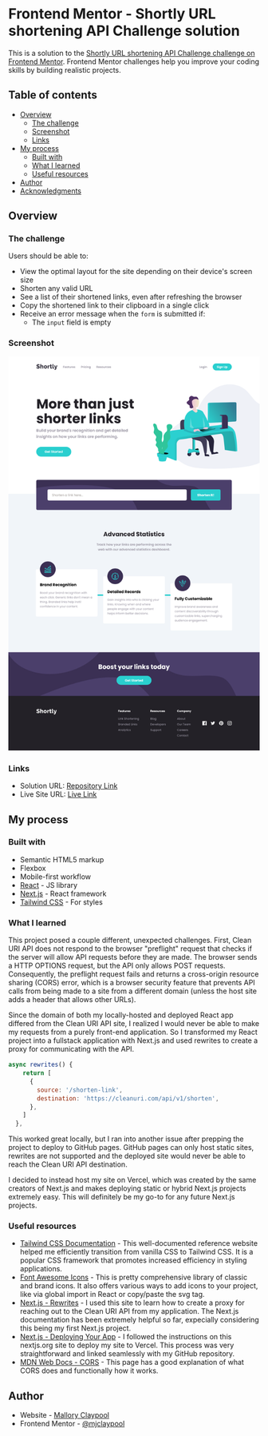 # Frontend Mentor - Shortly URL shortening API Challenge solution

This is a solution to the [Shortly URL shortening API Challenge challenge on Frontend Mentor](https://www.frontendmentor.io/challenges/url-shortening-api-landing-page-2ce3ob-G). Frontend Mentor challenges help you improve your coding skills by building realistic projects.

## Table of contents

- [Overview](#overview)
  - [The challenge](#the-challenge)
  - [Screenshot](#screenshot)
  - [Links](#links)
- [My process](#my-process)
  - [Built with](#built-with)
  - [What I learned](#what-I-learned)
  - [Useful resources](#useful-resources)
- [Author](#author)
- [Acknowledgments](#acknowledgments)

## Overview

### The challenge

Users should be able to:

- View the optimal layout for the site depending on their device's screen size
- Shorten any valid URL
- See a list of their shortened links, even after refreshing the browser
- Copy the shortened link to their clipboard in a single click
- Receive an error message when the `form` is submitted if:
  - The `input` field is empty

### Screenshot

![](./design/Solution-Shortly-Homepage.png)

### Links

- Solution URL: [Repository Link](https://github.com/mjclaypool/Shortly-Landing-Page)
- Live Site URL: [Live Link](https://shortly-landing-page-swart.vercel.app/)

## My process

### Built with

- Semantic HTML5 markup
- Flexbox
- Mobile-first workflow
- [React](https://reactjs.org/) - JS library
- [Next.js](https://nextjs.org/) - React framework
- [Tailwind CSS](https://tailwindcss.com/) - For styles

### What I learned
This project posed a couple different, unexpected challenges. First, Clean URI API does not respond to the browser "preflight" request that checks if the server will allow API requests before they are made. The browser sends a HTTP OPTIONS request, but the API only allows POST requests. Consequently, the preflight request fails and returns a cross-origin resource sharing (CORS) error, which is a browser security feature that prevents API calls from being made to a site from a different domain (unless the host site adds a header that allows other URLs).

Since the domain of both my locally-hosted and deployed React app differed from the Clean URI API site, I realized I would never be able to make my requests from a purely front-end application. So I transformed my React project into a fullstack application with Next.js and used rewrites to create a proxy for communicating with the API.

```js
async rewrites() {
    return [
      {
        source: '/shorten-link',
        destination: 'https://cleanuri.com/api/v1/shorten',
      },
    ]
  },
```

This worked great locally, but I ran into another issue after prepping the project to deploy to GitHub pages. GitHub pages can only host static sites, rewrites are not supported and the deployed site would never be able to reach the Clean URI API destination.

I decided to instead host my site on Vercel, which was created by the same creators of Next.js and makes deploying static or hybrid Next.js projects extremely easy. This will definitely be my go-to for any future Next.js projects.

### Useful resources

- [Tailwind CSS Documentation](https://tailwindcss.com/docs/installation) - This well-documented reference website helped me efficiently transition from vanilla CSS to Tailwind CSS. It is a popular CSS framework that promotes increased efficiency in styling applications.
- [Font Awesome Icons](https://fontawesome.com/icons) - This is pretty comprehensive library of classic and brand icons. It also offers various ways to add icons to your project, like via global import in React or copy/paste the svg tag.
- [Next.js - Rewrites](https://nextjs.org/docs/pages/api-reference/next-config-js/rewrites) - I used this site to learn how to create a proxy for reaching out to the Clean URI API from my application. The Next.js documentation has been extremely helpful so far, expecially considering this being my first Next.js project.
- [Next.js - Deploying Your App](https://nextjs.org/learn-pages-router/basics/deploying-nextjs-app/deploy) - I followed the instructions on this nextjs.org site to deploy my site to Vercel. This process was very straightforward and linked seamlessly with my GitHub repository.
- [MDN Web Docs - CORS](https://developer.mozilla.org/en-US/docs/Web/HTTP/CORS) - This page has a good explanation of what CORS does and functionally how it works.

## Author

- Website - [Mallory Claypool](https://mjclaypool.github.io/Personal-Portfolio/)
- Frontend Mentor - [@mjclaypool](https://www.frontendmentor.io/profile/mjclaypool)